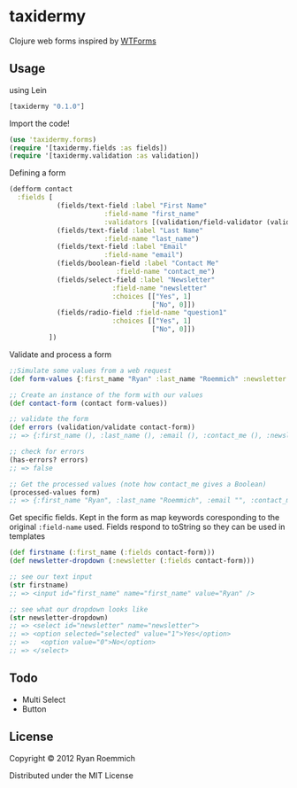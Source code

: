 # taxidermy

Clojure web forms inspired by [WTForms](https://bitbucket.org/simplecodes/wtforms/)

## Usage

using Lein

```clj
[taxidermy "0.1.0"]
```

Import the code!
```clj
(use 'taxidermy.forms)
(require '[taxidermy.fields :as fields])
(require '[taxidermy.validation :as validation])
```

Defining a form
```clj
(defform contact
  :fields [
            (fields/text-field :label "First Name"
                        :field-name "first_name"
                        :validators [(validation/field-validator (validation/min-length? 2) "Must be at least two characters.")])
            (fields/text-field :label "Last Name"
                        :field-name "last_name")
            (fields/text-field :label "Email"
                        :field-name "email")
            (fields/boolean-field :label "Contact Me"
                           :field-name "contact_me")
            (fields/select-field :label "Newsletter"
                          :field-name "newsletter"
                          :choices [["Yes", 1]
                                    ["No", 0]])
            (fields/radio-field :field-name "question1"
                          :choices [["Yes", 1]
                                    ["No", 0]])
          ])
```

Validate and process a form 

```clj
;;Simulate some values from a web request
(def form-values {:first_name "Ryan" :last_name "Roemmich" :newsletter "1"})

;; Create an instance of the form with our values
(def contact-form (contact form-values))

;; validate the form
(def errors (validation/validate contact-form))
;; => {:first_name (), :last_name (), :email (), :contact_me (), :newsletter ()}

;; check for errors
(has-errors? errors)
;; => false

;; Get the processed values (note how contact_me gives a Boolean)
(processed-values form)
;; => {:first_name "Ryan", :last_name "Roemmich", :email "", :contact_me false, :newsletter 1 :question1 nil}
```

Get specific fields. Kept in the form as map keywords coresponding to the original `:field-name` used. 
Fields respond to toString so they can be used in templates

```clj
(def firstname (:first_name (:fields contact-form)))
(def newsletter-dropdown (:newsletter (:fields contact-form)))

;; see our text input
(str firstname)
;; => <input id="first_name" name="first_name" value="Ryan" />

;; see what our dropdown looks like
(str newsletter-dropdown)
;; => <select id="newsletter" name="newsletter">
;; => <option selected="selected" value="1">Yes</option>
;; =>   <option value="0">No</option>
;; => </select>
```

## Todo

* Multi Select
* Button

## License

Copyright © 2012 Ryan Roemmich

Distributed under the MIT License
